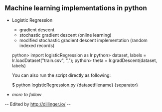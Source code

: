 Machine learning implementations in python
------------------------------------------

- Logistic Regression

    * gradient descent
    * stochastic gradient descent (online learning)
    * modified stochastic gradient descent implementation (random indexed records)


  python> import logisticRegression as lr
  python> dataset, labels = lr.loadDataset("train.csv", ",");
  python> theta = lr.gradDescent(dataset, labels)

  You can also run the script directly as following:

  $ python logisticRegression.py {datasetfilename} {separator}

- *more to follow*


-- Edited by http://dillinger.io/ -- 
